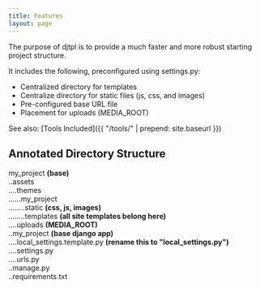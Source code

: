 ```yaml
---
title: Features
layout: page
---
```


The purpose of djtpl is to provide a much faster and more robust starting project structure.

It includes the following, preconfigured using settings.py:

- Centralized directory for templates
- Centralize directory for static files (js, css, and images)
- Pre-configured base URL file
- Placement for uploads (MEDIA_ROOT)

See also: [Tools Included]({{ "/tools/" | prepend: site.baseurl }})

## Annotated Directory Structure
<div class="fake-code">
my_project <strong>(base)</strong><br/>
..assets<br/>
....themes<br/>
......my_project<br/>
........static <strong>(css, js, images)</strong><br/> 
........templates <strong>(all site templates belong here)</strong><br/>
....uploads <strong>(MEDIA_ROOT)</strong><br/>
..my_project <strong>(base django app)</strong><br/>
....local_settings.template.py <strong>(rename this to "local_settings.py")</strong><br/>
....settings.py<br/>
....urls.py<br/>
..manage.py<br/>
..requirements.txt<br/>
</div>
